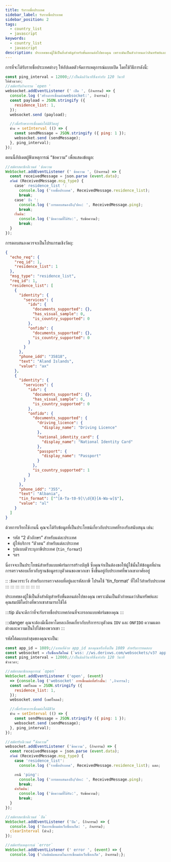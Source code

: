 ```yaml
---
title: รับรายชื่อประเทศ
sidebar_label: รับรายชื่อประเทศ
sidebar_position: 2
tags:
  - country_list
  - javascript
keywords:
  - country_list
  - javascript
description: ประเทศของผู้ใช้เป็นสิ่งสำคัญสำหรับขั้นตอนต่อไปของคุณ เพราะมันเป็นตัวกำหนดว่าสินทรัพย์และคุณสมบัติใดบ้างที่พวกเขาสามารถใช้ได้ รับข้อมูลเกี่ยวกับผู้ใช้ของคุณโดยการเพิ่มรายชื่อประเทศลงในแอพการซื้อขายของคุณ เรียนรู้วิธีทำเช่นนั้นด้วยตัวอย่าง JavaScript API นี้ เรียนรู้วิธีทำเช่นนั้นด้วยตัวอย่าง JavaScript API นี้ รับข้อมูลเกี่ยวกับผู้ใช้ของคุณโดยการเพิ่มรายชื่อประเทศลงในแอพการซื้อขายของคุณ เรียนรู้วิธีทำเช่นนั้นด้วยตัวอย่าง JavaScript API นี้ เรียนรู้วิธีทำเช่นนั้นด้วยตัวอย่าง JavaScript API นี้ รับข้อมูลเกี่ยวกับผู้ใช้ของคุณโดยการเพิ่มรายชื่อประเทศลงในแอพการซื้อขายของคุณ เรียนรู้วิธีทำเช่นนั้นด้วยตัวอย่าง JavaScript API นี้ เรียนรู้วิธีทำเช่นนั้นด้วยตัวอย่าง JavaScript API นี้ รับข้อมูลเกี่ยวกับผู้ใช้ของคุณโดยการเพิ่มรายชื่อประเทศลงในแอพการซื้อขายของคุณ เรียนรู้วิธีทำเช่นนั้นด้วยตัวอย่าง JavaScript API นี้ เรียนรู้วิธีทำเช่นนั้นด้วยตัวอย่าง JavaScript API นี้
---
```


<!-- :::caution
You can learn more about countries [here](/docs/terminology/trading/residence-list)
::: -->

การที่จะได้รับรายชื่อประเทศต่างๆ ให้อัปเดตตัวจัดการเหตุการณ์แบบเปิด โดยใช้วิธีการดังนี้:

```js title="index.js" showLineNumbers
const ping_interval = 12000;//เป็นมิลลิวินาทีซึ่งเท่ากับ 120 วินาที
ให้ช่วงเวลา;
//สมัครรับกิจกรรม `open '
websocket.addEventListener (' เปิด ', (กิจกรรม) => {
  console.log ('สร้างการเชื่อมต่อwebsocket:', กิจกรรม);
  const payload = JSON.stringify ({
    residence_list: 1,
  });
  websocket.send (payload);

  //เพื่อรักษาการเชื่อมต่อให้มีชีวิตอยู่
  ช่วง = setInterval (() => {
    const sendMessage = JSON.stringify ({ ping: 1 });
    websocket.send (sendMessage);
  }, ping_interval);
});
```

ตอนนี้อัปเดตผู้ฟังเหตุการณ์ “ข้อความ” เพื่อแสดงข้อมูล:

```js title="index.js" showLineNumbers
//สมัครสมาชิกอีเวนต์ 'ข้อความ
WebSocket.addEventListener (' ข้อความ ', (กิจกรรม) => {
  const receivedMessage = json.parse (event.data);
  สวิตช์ (ReceivedMessage.msg_type) {
    case' residence_list ':
      console.log ('รายชื่อประเทศ', ReceivedMessage.residence_list);
      break;
    case' ปิง ':
      console.log ('การตอบสนองปิง/ปอง: ', ReceivedMessage.ping);
      break;
    เริ่มต้น:
      console.log ('ข้อความที่ได้รับ:', รับข้อความ);
      break;
  }
});
```

การตอบสนองควรจะเป็นโปรแกรมเชิงวัตถุ:

```json showLineNumbers
{
  "echo_req": {
    "req_id": 1,
    "residence_list": 1
  },
  "msg_type": "residence_list",
  "req_id": 1,
  "residence_list": [
    {
      "identity": {
        "services": {
          "idv": {
            "documents_supported": {},
            "has_visual_sample": 0,
            "is_country_supported": 0
          },
          "onfido": {
            "documents_supported": {},
            "is_country_supported": 0
          }
        }
      },
      "phone_idd": "35818",
      "text": "Aland Islands",
      "value": "ax"
    },
    {
      "identity": {
        "services": {
          "idv": {
            "documents_supported": {},
            "has_visual_sample": 0,
            "is_country_supported": 0
          },
          "onfido": {
            "documents_supported": {
              "driving_licence": {
                "display_name": "Driving Licence"
              },
              "national_identity_card": {
                "display_name": "National Identity Card"
              },
              "passport": {
                "display_name": "Passport"
              }
            },
            "is_country_supported": 1
          }
        }
      },
      "phone_idd": "355",
      "text": "Albania",
      "tin_format": ["^[A-Ta-t0-9]\\d{8}[A-Wa-w]$"],
      "value": "al"
    }
  ]
}
```

ด้วยการเรียกใช้งานนี้ คุณจะได้รับข้อมูลที่เป็นประโยชน์เกี่ยวกับประเทศที่รองรับสนับสนุน เช่น:

- รหัส “2 ตัวอักษร” สำหรับแต่ละประเทศ
- ผู้ให้บริการ “ตัวตน” สำหรับแต่ละประเทศ
- รูปแบบตัวระบุภาษีประเทศ (`tin_format`)
- ฯลฯ

นี่อาจจะเป็นประโยชน์สำหรับแบบฟอร์มการสร้างบัญชี ซึ่งคุณจำเป็นต้องขอให้ผู้ใช้นั้นให้ข้อมูลที่ผ่านการตรวจสอบเกี่ยวกับฐานข้อมูลระบุตัวตนของพวกเขา ซึ่งขึ้นอยู่กับประเทศที่พวกเขาอาศัยอยู่

:: :ข้อควรระวัง
สำหรับการตรวจสอบที่อยู่และรหัสภาษี โปรดใช้ 'tin_format' ที่ให้ไว้สำหรับประเทศ
:::
:::
:::
:::
:::
:::
:::

ประเทศของผู้ใช้เป็นสิ่งสำคัญสำหรับขั้นตอนต่อไปของคุณ เพราะมันเป็นตัวกำหนดว่าสินทรัพย์และคุณสมบัติใดบ้างที่พวกเขาสามารถใช้ได้

:::tip
มันจะดีกว่าที่จะรับรายชื่อประเทศก่อนที่จะกรอกแบบฟอร์มของคุณ
:::

:::danger
คุณจะต้องมีเนื้อหาโดยละเอียดเกี่ยวกับบริการระบุตัวตน `IDV` และ `ONFIDO` ความแตกต่างและความเป็นไปได้ของพวกเขา
:::

รหัสโค้ดแบบล่าสุดของคุณจะเป็น:

```js title="index.js" showLineNumbers
const app_id = 1089;//แทนที่ด้วย app_id ของคุณหรือทิ้งเป็น 1089 สำหรับการทดสอบ
const websocket = เว็บซ็อกเก็ตใหม่ (`wss: //ws.derivws.com/websockets/v3? app_id=${app_id}`);
const ping_interval = 12000;//เป็นมิลลิวินาทีซึ่งเท่ากับ 120 วินาที
ช่วงเวลา;

//สมัครสมาชิกเหตุการณ์ `open`
WebSocket.addEventListener ('open', (event)
  => {console.log ('websocket' การเชื่อมต่อที่สร้างขึ้น: ',กิจกรรม);
  const เพย์โหลด = JSON.stringify ({
    residence_list: 1,
  });
  websocket.send (เพย์โหลด);

  //เพื่อรักษาการเชื่อมต่อให้มีชีวิต
  ช่วง = setInterval (() => {
    const sendMessage = JSON.stringify ({ ping: 1 });
    websocket.send (sendMessage);
  }, ping_interval);
});

//สมัครรับอีเวนต์ “ข้อความ”
websocket.addEventListener ('ข้อความ', (กิจกรรม) => {
  const receivedMessage = json.parse (event.data);
  สวิตช์ (ReceivedMessage.msg_type) {
    case 'residence_list':
      console.log ('รายชื่อประเทศ', ReceivedMessage.residence_list); แตก;

    กรณี 'ping':
      console.log ('การตอบสนองปิง/ปอง: ', ReceivedMessage.ping);
      break;
    ค่าเริ่มต้น:
      console.log ('ข้อความที่ได้รับ:', รับข้อความ);
      break;
  }
});

//สมัครสมาชิกอีเวนต์ `ปิด`
WebSocket.addEventListener ('ปิด', (กิจกรรม) => {
  console.log ('ปิดการเชื่อมต่อเว็บซ็อกเก็ต: ', กิจกรรม);
  clearInterval (ช่วง);
});

//สมัครรับเหตุการณ์ `error`
WebSocket.addEventListener (' error ', (event) => {
  console.log ('เกิดข้อผิดพลาดในการเชื่อมต่อเว็บซ็อกเก็ต', กิจกรรม);};

```
